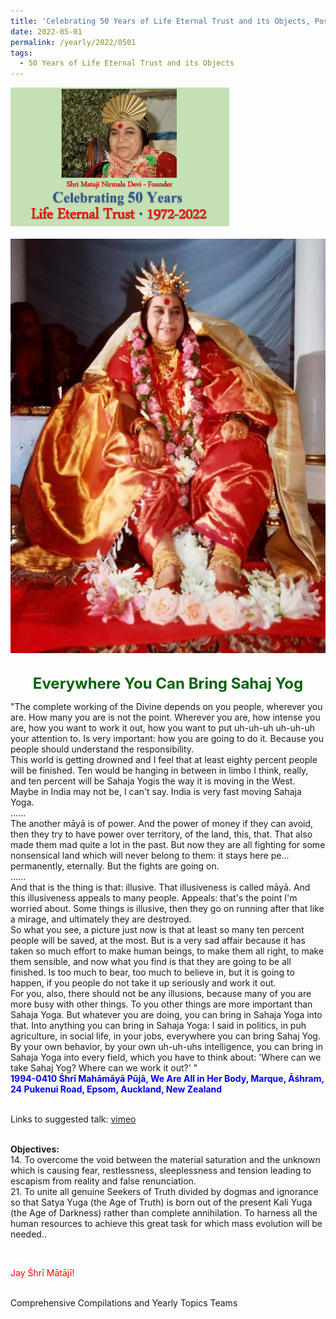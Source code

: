 ```yaml
---
title: 'Celebrating 50 Years of Life Eternal Trust and its Objects, Post 13'
date: 2022-05-01
permalink: /yearly/2022/0501
tags:
  - 50 Years of Life Eternal Trust and its Objects
---
```


<div style="text-align: left"><img src="/images/Celebrating50YearsLET.png" width="350" /></div><br>

<div style="text-align: center"><img src="/images/image960_Photo_credit_Colin_Heinsen.png" /></div>

<br>
<p style="color:DarkGreen; text-align:center">
<font size="+2"><b>Everywhere You Can Bring Sahaj Yog</b><br></font>
</p>

<p>
"The complete working of the Divine depends on you people, wherever you are. How many you are is not the point. Wherever you are, how intense you are, how you want to work it out, how you want to put uh-uh-uh uh-uh-uh your attention to. Is very important: how you are going to do it. Because you people should understand the responsibility.<br>
This world is getting drowned and I feel that at least eighty percent people will be finished. Ten would be hanging in between in limbo I think, really, and ten percent will be Sahaja Yogis the way it is moving in the West. Maybe in India may not be, I can't say. India is very fast moving Sahaja Yoga.<br>
......<br>
The another māyā is of power. And the power of money if they can avoid, then they try to have power over territory, of the land, this, that. That also made them mad quite a lot in the past. But now they are all fighting for some nonsensical land which will never belong to them: it stays here pe... permanently, eternally. But the fights are going on.<br>
......<br>
And that is the thing is that: illusive. That illusiveness is called māyā. And this illusiveness appeals to many people. Appeals: that's the point I'm worried about. Some things is illusive, then they go on running after that like a mirage, and ultimately they are destroyed.<br>
So what you see, a picture just now is that at least so many ten percent people will be saved, at the most. But is a very sad affair because it has taken so much effort to make human beings, to make them all right, to make them sensible, and now what you find is that they are going to be all finished. Is too much to bear, too much to believe in, but it is going to happen, if you people do not take it up seriously and work it out.<br>
For you, also, there should not be any illusions, because many of you are more busy with other things. To you other things are more important than Sahaja Yoga. But whatever you are doing, you can bring in Sahaja Yoga into that. Into anything you can bring in Sahaja Yoga: I said in politics, in puh agriculture, in social life, in your jobs, everywhere you can bring Sahaj Yog. By your own behavior, by your own uh-uh-uhs intelligence, you can bring in Sahaja Yoga into every field, which you have to think about: 'Where can we take Sahaj Yog? Where can we work it out?' "<br>
<font color="blue"><b>1994-0410 Śhrī Mahāmāyā Pūjā, We Are All in Her Body, Marque, Āśhram, 24 Pukenui Road, Epsom, Auckland, New Zealand</b></font><br>
</p>

<br>
Links to suggested talk: <a href="https://vimeo.com/26252489"> vimeo</a><br>
<br>

<p>
<b>Objectives:</b><br>
14. To overcome the void between the material saturation and the unknown which is causing fear, restlessness, sleeplessness and tension leading to escapism from reality and false renunciation.<br>
21. To unite all genuine Seekers of Truth divided by dogmas and ignorance so that Satya Yuga (the Age of Truth) is born out of the present Kali Yuga (the Age of Darkness) rather than complete annihilation. To harness all the human resources to achieve this great task for which mass evolution will be needed..
</p>

<br>
<p style="color:red;">Jay Śhrī Mātājī!<br></p>

<br>
Comprehensive Compilations and Yearly Topics Teams